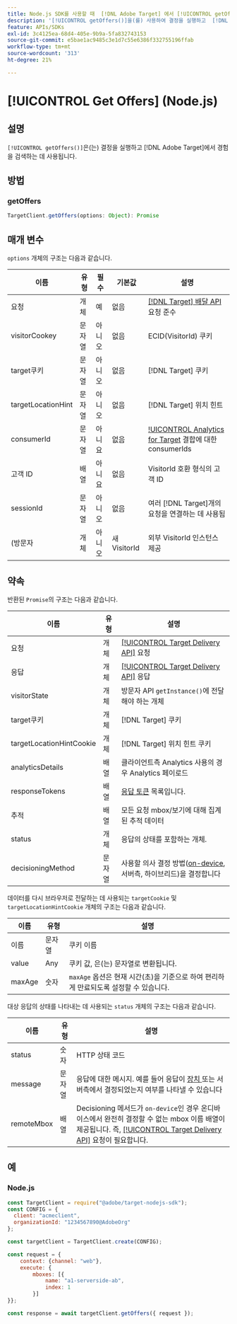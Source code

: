 ```yaml
---
title: Node.js SDK를 사용할 때  [!DNL Adobe Target] 에서 [!UICONTROL getOffers()] 사용
description: '[!UICONTROL getOffers()]을(를) 사용하여 결정을 실행하고  [!DNL Adobe Target]에서 경험을 검색하는 방법에 대해 알아봅니다.'
feature: APIs/SDKs
exl-id: 3c4125ea-68d4-405e-9b9a-5fa832743153
source-git-commit: e5bae1ac9485c3e1d7c55e6386f332755196ffab
workflow-type: tm+mt
source-wordcount: '313'
ht-degree: 21%

---
```


# [!UICONTROL Get Offers] (Node.js)

## 설명

`[!UICONTROL getOffers()]`은(는) 결정을 실행하고 [!DNL Adobe Target]에서 경험을 검색하는 데 사용됩니다.


## 방법

### getOffers

```js {line-numbers="true"}
TargetClient.getOffers(options: Object): Promise
```

## 매개 변수

`options` 개체의 구조는 다음과 같습니다.

| 이름 | 유형 | 필수 | 기본값 | 설명 |
| --- |--- | --- | --- | --- |
| 요청 | 개체 | 예 | 없음 | [[!DNL Target] 배달 API](/help/dev/implement/delivery-api/overview.md) 요청 준수 |
| visitorCookey | 문자열 | 아니오 | 없음 | ECID(VisitorId) 쿠키 |
| target쿠키 | 문자열 | 아니오 | 없음 | [!DNL Target] 쿠키 |
| targetLocationHint | 문자열 | 아니오 | 없음 | [!DNL Target] 위치 힌트 |
| consumerId | 문자열 | 아니요 | 없음 | [!UICONTROL Analytics for Target](A4T) 결합에 대한 consumerIds |
| 고객 ID | 배열 | 아니요 | 없음 | VisitorId 호환 형식의 고객 ID |
| sessionId | 문자열 | 아니오 | 없음 | 여러 [!DNL Target]개의 요청을 연결하는 데 사용됨 |
| (방문자 | 개체 | 아니오 | 새 VisitorId | 외부 VisitorId 인스턴스 제공 |

## 약속

반환된 `Promise`의 구조는 다음과 같습니다.

| 이름 | 유형 | 설명 |
| --- | --- | --- |
| 요청 | 개체 | [[!UICONTROL Target Delivery API]](/help/dev/implement/delivery-api/overview.md) 요청 |
| 응답 | 개체 | [[!UICONTROL Target Delivery API]](/help/dev/implement/delivery-api/overview.md) 응답 |
| visitorState | 개체 | 방문자 API `getInstance()`에 전달해야 하는 개체 |
| target쿠키 | 개체 | [!DNL Target] 쿠키 |
| targetLocationHintCookie | 개체 | [!DNL Target] 위치 힌트 쿠키 |
| analyticsDetails | 배열 | 클라이언트측 Analytics 사용의 경우 Analytics 페이로드 |
| responseTokens | 배열 | [응답 토큰](https://experienceleague.adobe.com/docs/target/using/administer/response-tokens.html?) 목록입니다. |
| 추적 | 배열 | 모든 요청 mbox/보기에 대해 집계된 추적 데이터 |
| status | 개체 | 응답의 상태를 포함하는 개체. |
| decisioningMethod | 문자열 | 사용할 의사 결정 방법([on-device](/help/dev/implement/server-side/sdk-guides/on-device-decisioning/overview.md), 서버측, 하이브리드)을 결정합니다 |

데이터를 다시 브라우저로 전달하는 데 사용되는 `targetCookie` 및 `targetLocationHintCookie` 개체의 구조는 다음과 같습니다.

| 이름 | 유형 | 설명 |
| --- | --- | --- |
| 이름 | 문자열 | 쿠키 이름 |
| value | Any | 쿠키 값, 은(는) 문자열로 변환됩니다. |
| maxAge | 숫자 | `maxAge` 옵션은 현재 시간(초)을 기준으로 하여 편리하게 만료되도록 설정할 수 있습니다. |

대상 응답의 상태를 나타내는 데 사용되는 `status` 개체의 구조는 다음과 같습니다.

| 이름 | 유형 | 설명 |
| --- | --- | --- |
| status | 숫자 | HTTP 상태 코드 |
| message | 문자열 | 응답에 대한 메시지. 예를 들어 응답이 [장치 ](/help/dev/implement/server-side/sdk-guides/on-device-decisioning/overview.md) 또는 서버측에서 결정되었는지 여부를 나타낼 수 있습니다 |
| remoteMbox | 배열 | Decisioning 메서드가 `on-device`인 경우 온디바이스에서 완전히 결정할 수 없는 mbox 이름 배열이 제공됩니다. 즉, [[!UICONTROL Target Delivery API]](/help/dev/implement/delivery-api/overview.md) 요청이 필요합니다. |

## 예

### Node.js

```js {line-numbers="true"}
const TargetClient = require("@adobe/target-nodejs-sdk");
const CONFIG = {
  client: "acmeclient",
  organizationId: "1234567890@AdobeOrg"
};

const targetClient = TargetClient.create(CONFIG);

const request = {
    context: {channel: "web"},
    execute: {
        mboxes: [{
            name: "a1-serverside-ab",
            index: 1
        }]
}};

const response = await targetClient.getOffers({ request });
```
